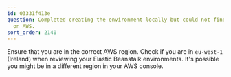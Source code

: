 ```yaml
---
id: 03331f413e
question: Completed creating the environment locally but could not find the environment
  on AWS.
sort_order: 2140
---
```


Ensure that you are in the correct AWS region. Check if you are in `eu-west-1` (Ireland) when reviewing your Elastic Beanstalk environments. It's possible you might be in a different region in your AWS console.